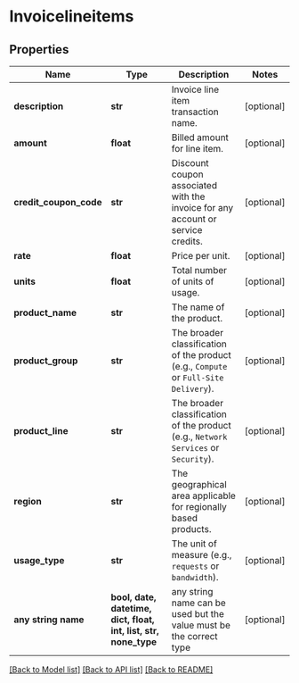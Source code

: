 # Invoicelineitems


## Properties
Name | Type | Description | Notes
------------ | ------------- | ------------- | -------------
**description** | **str** | Invoice line item transaction name. | [optional] 
**amount** | **float** | Billed amount for line item. | [optional] 
**credit_coupon_code** | **str** | Discount coupon associated with the invoice for any account or service credits. | [optional] 
**rate** | **float** | Price per unit. | [optional] 
**units** | **float** | Total number of units of usage. | [optional] 
**product_name** | **str** | The name of the product. | [optional] 
**product_group** | **str** | The broader classification of the product (e.g., `Compute` or `Full-Site Delivery`). | [optional] 
**product_line** | **str** | The broader classification of the product (e.g., `Network Services` or `Security`). | [optional] 
**region** | **str** | The geographical area applicable for regionally based products. | [optional] 
**usage_type** | **str** | The unit of measure (e.g., `requests` or `bandwidth`). | [optional] 
**any string name** | **bool, date, datetime, dict, float, int, list, str, none_type** | any string name can be used but the value must be the correct type | [optional]

[[Back to Model list]](../README.md#documentation-for-models) [[Back to API list]](../README.md#documentation-for-api-endpoints) [[Back to README]](../README.md)


